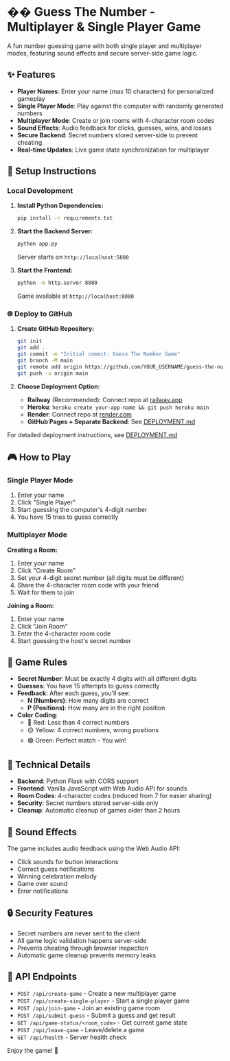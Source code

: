 # �� Guess The Number - Multiplayer & Single Player Game

A fun number guessing game with both single player and multiplayer modes, featuring sound effects and secure server-side game logic.

## ✨ Features

- **Player Names**: Enter your name (max 10 characters) for personalized gameplay
- **Single Player Mode**: Play against the computer with randomly generated numbers
- **Multiplayer Mode**: Create or join rooms with 4-character room codes
- **Sound Effects**: Audio feedback for clicks, guesses, wins, and losses
- **Secure Backend**: Secret numbers stored server-side to prevent cheating
- **Real-time Updates**: Live game state synchronization for multiplayer

## 🚀 Setup Instructions

### Local Development

1. **Install Python Dependencies:**
   ```bash
   pip install -r requirements.txt
   ```

2. **Start the Backend Server:**
   ```bash
   python app.py
   ```
   Server starts on `http://localhost:5000`

3. **Start the Frontend:**
   ```bash
   python -m http.server 8080
   ```
   Game available at `http://localhost:8080`

### 🌐 Deploy to GitHub

1. **Create GitHub Repository:**
   ```bash
   git init
   git add .
   git commit -m "Initial commit: Guess The Number Game"
   git branch -M main
   git remote add origin https://github.com/YOUR_USERNAME/guess-the-number.git
   git push -u origin main
   ```

2. **Choose Deployment Option:**
   - **Railway** (Recommended): Connect repo at [railway.app](https://railway.app)
   - **Heroku**: `heroku create your-app-name && git push heroku main`
   - **Render**: Connect repo at [render.com](https://render.com)
   - **GitHub Pages + Separate Backend**: See [DEPLOYMENT.md](DEPLOYMENT.md)

For detailed deployment instructions, see [DEPLOYMENT.md](DEPLOYMENT.md)

## 🎮 How to Play

### Single Player Mode
1. Enter your name
2. Click "Single Player"
3. Start guessing the computer's 4-digit number
4. You have 15 tries to guess correctly

### Multiplayer Mode

**Creating a Room:**
1. Enter your name
2. Click "Create Room"
3. Set your 4-digit secret number (all digits must be different)
4. Share the 4-character room code with your friend
5. Wait for them to join

**Joining a Room:**
1. Enter your name
2. Click "Join Room"
3. Enter the 4-character room code
4. Start guessing the host's secret number

## 🎨 Game Rules

- **Secret Number**: Must be exactly 4 digits with all different digits
- **Guesses**: You have 15 attempts to guess correctly
- **Feedback**: After each guess, you'll see:
  - **N (Numbers)**: How many digits are correct
  - **P (Positions)**: How many are in the right position
- **Color Coding**:
  - 🔴 Red: Less than 4 correct numbers
  - 🟡 Yellow: 4 correct numbers, wrong positions
  - 🟢 Green: Perfect match - You win!

## 🔧 Technical Details

- **Backend**: Python Flask with CORS support
- **Frontend**: Vanilla JavaScript with Web Audio API for sounds
- **Room Codes**: 4-character codes (reduced from 7 for easier sharing)
- **Security**: Secret numbers stored server-side only
- **Cleanup**: Automatic cleanup of games older than 2 hours

## 🎵 Sound Effects

The game includes audio feedback using the Web Audio API:
- Click sounds for button interactions
- Correct guess notifications
- Winning celebration melody
- Game over sound
- Error notifications

## 🔒 Security Features

- Secret numbers are never sent to the client
- All game logic validation happens server-side
- Prevents cheating through browser inspection
- Automatic game cleanup prevents memory leaks

## 📝 API Endpoints

- `POST /api/create-game` - Create a new multiplayer game
- `POST /api/create-single-player` - Start a single player game
- `POST /api/join-game` - Join an existing game room
- `POST /api/submit-guess` - Submit a guess and get result
- `GET /api/game-status/<room_code>` - Get current game state
- `POST /api/leave-game` - Leave/delete a game
- `GET /api/health` - Server health check

Enjoy the game! 🎉 